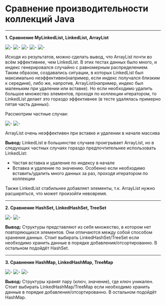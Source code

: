 # Сравнение производительности коллекций Java
____
__1. Сравнение MyLinkedList, LinkedList, ArrayList__

![-](https://i.ibb.co/Z1ZXqNY/1.png)
![-](https://i.ibb.co/8939FqS/2.png)
![-](https://i.ibb.co/8MGp5dx/3.png)
![-](https://i.ibb.co/Y8mXqQ0/4.png)
![-](https://i.ibb.co/pjPbXtY/12.png)

Исходя из результатов, можно сделать вывод, что ArrayList почти во всём эффективнее, чем LinkedList. В этих тестах данных было много, и индекс генерировался случайно с равномерным распределением. Таким образом, создавались ситуации, в которых LinkedList был максимально неэффективен(например, если индекс получался близким к середине), либо же, напротив, ArrayList(например, индекс был маленьким при удалении или вставке). Но если необходимо удалить большое множество элементов, проходя по коллекции итератором, то LinkedList делает это гораздо эффективнее (в тесте удалялась примерно пятая часть данных). 

Рассмотрим частные случаи:

![-](https://i.ibb.co/hmyqTqv/10.png)
![-](https://i.ibb.co/Ht3gDLx/11.png)

ArrayList очень неэффективен при вставке и удалении в начале массива

__Вывод:__ LinkedList в большинстве случаев проигрывает ArrayList, но в следующих частных случаях гораздо предпочтительнее использовать LinkedList:
+ Частая вставка и удаление по индексу в начале
+ Вставка и удаление по значению. Особенно если необходимо вставить/удалить много данных за раз, проходя итератором по коллекции

Также LinkedList стабильнее добавляет элементы, т.к. ArrayList нужно расширяться, что может произойти невовремя.

____

__2. Сравнение HashSet, LinkedHashSet, TreeSet__

![-](https://i.ibb.co/JzV461C/5.png)
![-](https://i.ibb.co/DbJVLws/6.png)

__Вывод:__ Структуры представляют из себя множество, в котором нет повторяющихся элементов. Они отличаются между собой способом хранения данных. Стоит выбирать LinkedHashSet/TreeSet если необходимо хранить данные в порядке добавления/отсортированно. В остальном подойдёт HashSet.

____

__3. Сравнение HashMap, LinkedHashMap, TreeMap__

![-](https://i.ibb.co/tLRY0t2/7.png)
![-](https://i.ibb.co/3fv4R9b/8.png)
![-](https://i.ibb.co/wdk0kzy/9.png)

__Вывод:__ Структуры хранят пару (ключ, значение), где ключ уникален. Стоит выбирать LinkedHashMap/TreeMap если необходимо хранить данные в порядке добавления/отсортированно. В остальном подойдёт HashMap.

